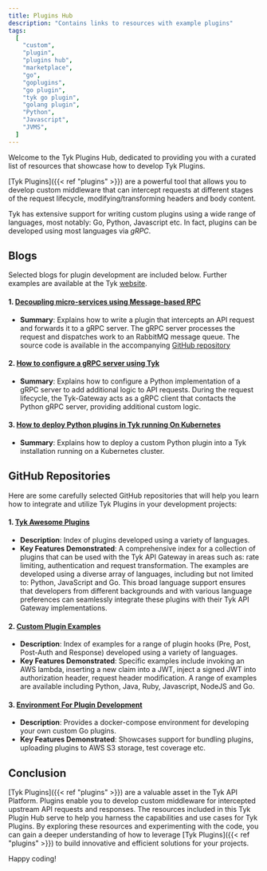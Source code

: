 ```yaml
---
title: Plugins Hub
description: "Contains links to resources with example plugins"
tags:
  [
    "custom",
    "plugin",
    "plugins hub",
    "marketplace",
    "go",
    "goplugins",
    "go plugin",
    "tyk go plugin",
    "golang plugin",
    "Python",
    "Javascript",
    "JVMS",
  ]
---
```


<!-- Want to try and get a design layout setup for this that uses stylesheets from home page to offer similar layout -->

Welcome to the Tyk Plugins Hub, dedicated to providing you with a curated list of resources that showcase how to develop Tyk Plugins.

[Tyk Plugins]({{< ref "plugins" >}}) are a powerful tool that allows you to develop custom middleware that can intercept requests at different stages of the request lifecycle, modifying/transforming headers and body content.

Tyk has extensive support for writing custom plugins using a wide range of languages, most notably: Go, Python, Javascript etc. In fact, plugins can be developed using most languages via _gRPC_.

## Blogs

Selected blogs for plugin development are included below. Further examples are available at the Tyk [website](https://tyk.io/?s=plugin).

#### 1. [Decoupling micro-services using Message-based RPC](https://medium.com/@asoorm/decoupling-micro-services-using-message-based-rpc-fa1c12409d8f)

- **Summary**: Explains how to write a plugin that intercepts an API request and forwards it to a gRPC server. The gRPC server processes the request and dispatches work to an RabbitMQ message queue. The source code is available in the accompanying [GitHub repository](https://github.com/asoorm/tyk-rmq-middleware)

#### 2. [How to configure a gRPC server using Tyk](https://tyk.io/blog/how-to-configure-a-grpc-server-using-tyk/)

- **Summary**: Explains how to configure a Python implementation of a gRPC server to add additional logic to API requests. During the request lifecycle, the Tyk-Gateway acts as a gRPC client that contacts the Python gRPC server, providing additional custom logic.

#### 3. [How to deploy Python plugins in Tyk running On Kubernetes](https://tyk.io/blog/how-to-deploy-python-plugins-in-tyk-running-on-kubernetes/)

- **Summary**: Explains how to deploy a custom Python plugin into a Tyk installation running on a Kubernetes cluster.

## GitHub Repositories

Here are some carefully selected GitHub repositories that will help you learn how to integrate and utilize Tyk Plugins in your development projects:

#### 1. [Tyk Awesome Plugins](https://github.com/TykTechnologies/tyk-awesome-plugins)

- **Description**: Index of plugins developed using a variety of languages.
- **Key Features Demonstrated**: A comprehensive index for a collection of plugins that can be used with the Tyk API Gateway in areas such as: rate limiting, authentication and request transformation. The examples are developed using a diverse array of languages, including but not limited to: Python, JavaScript and Go. This broad language support ensures that developers from different backgrounds and with various language preferences can seamlessly integrate these plugins with their Tyk API Gateway implementations.

#### 2. [Custom Plugin Examples](https://github.com/TykTechnologies/custom-plugin-examples/tree/master)

- **Description**: Index of examples for a range of plugin hooks (Pre, Post, Post-Auth and Response) developed using a variety of languages.
- **Key Features Demonstrated**: Specific examples include invoking an AWS lambda, inserting a new claim into a JWT, inject a signed JWT into authorization header, request header modification. A range of examples are available including Python, Java, Ruby, Javascript, NodeJS and Go.

#### 3. [Environment For Plugin Development](https://github.com/TykTechnologies/custom-go-plugin)

- **Description**: Provides a docker-compose environment for developing your own custom Go plugins.
- **Key Features Demonstrated**: Showcases support for bundling plugins, uploading plugins to AWS S3 storage, test coverage etc.

## Conclusion

[Tyk Plugins]({{< ref "plugins" >}}) are a valuable asset in the Tyk API Platform. Plugins enable you to develop custom middleware for intercepted upstream API requests and responses. The resources included in this Tyk Plugin Hub serve to help you harness the capabilities and use cases for Tyk Plugins. By exploring these resources and experimenting with the code, you can gain a deeper understanding of how to leverage [Tyk Plugins]({{< ref "plugins" >}}) to build innovative and efficient solutions for your projects.

Happy coding!
